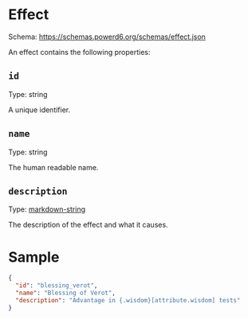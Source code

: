 # Effect

Schema: https://schemas.powerd6.org/schemas/effect.json

An effect contains the following properties:

## `id`

Type: string

A unique identifier.

## `name`

Type: string

The human readable name.

## `description`

Type: [markdown-string](markdown-string.md)

The description of the effect and what it causes.

# Sample

```json
{
  "id": "blessing_verot",
  "name": "Blessing of Verot",
  "description": "Advantage in {.wisdom}[attribute.wisdom] tests"
}
```